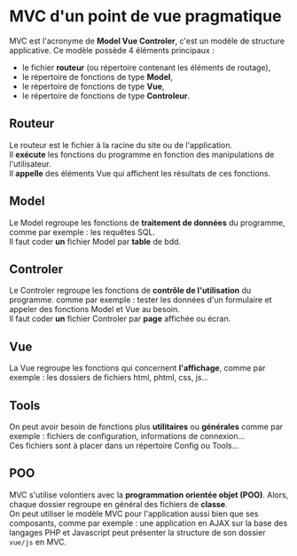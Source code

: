 # MVC d'un point de vue pragmatique
MVC est l'acronyme de **Model Vue Controler**, c'est un modèle de structure applicative. Ce modèle possède 4 éléments principaux :
- le fichier **routeur** (ou répertoire contenant les éléments de routage),
- le répertoire de fonctions de type **Model**,
- le répertoire de fonctions de type **Vue**,
- le répertoire de fonctions de type **Controleur**.

## Routeur
Le routeur est le fichier à la racine du site ou de l'application.  
Il **exécute** les fonctions du programme en fonction des manipulations de l'utilisateur.  
Il **appelle** des éléments Vue qui affichent les résultats de ces fonctions.

## Model
Le Model regroupe les fonctions de **traitement de données** du programme, comme par exemple : les requêtes SQL.  
Il faut coder **un** fichier Model par **table** de bdd.

## Controler
Le Controler regroupe les fonctions de **contrôle de l'utilisation** du programme. comme par exemple : tester les données d'un formulaire et appeler des fonctions Model et Vue au besoin.  
Il faut coder **un** fichier Controler par **page** affichée ou écran.

## Vue
La Vue regroupe les fonctions qui concernent **l'affichage**, comme par exemple : les dossiers de fichiers html, phtml, css, js...

## Tools
On peut avoir besoin de fonctions plus **utilitaires** ou **générales** comme par exemple : fichiers de configuration, informations de connexion...  
Ces fichiers sont à placer dans un répertoire Config ou Tools...

## POO
MVC s'utilise volontiers avec la **programmation orientée objet (POO)**. Alors, chaque dossier regroupe en général des fichiers de **classe**.  
On peut utiliser le modèle MVC pour l'application aussi bien que ses composants, comme par exemple : une application en AJAX sur la base des langages PHP et Javascript peut présenter la structure de son dossier `vue/js` en MVC.
